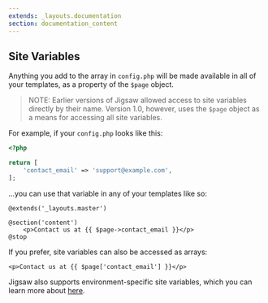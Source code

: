 ```yaml
---
extends: _layouts.documentation
section: documentation_content
---
```


## Site Variables

Anything you add to the array in `config.php` will be made available in all of your templates, as a property of the `$page` object.

> NOTE: Earlier versions of Jigsaw allowed access to site variables directly by their name. Version 1.0, however, uses the `$page` object as a means for accessing all site variables.

For example, if your `config.php` looks like this:

```php
<?php

return [
    'contact_email' => 'support@example.com',
];
```

...you can use that variable in any of your templates like so:

```
@extends('_layouts.master')

@section('content')
    <p>Contact us at {{ $page->contact_email }}</p>
@stop
```

If you prefer, site variables can also be accessed as arrays:

```
<p>Contact us at {{ $page['contact_email'] }}</p>
```

Jigsaw also supports environment-specific site variables, which you can learn more about [here](../environments/).

